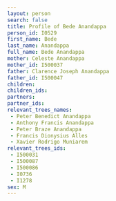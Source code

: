 ```yaml
---
layout: person
search: false
title: Profile of Bede Anandappa
person_id: I0529
first_name: Bede
last_name: Anandappa
full_name: Bede Anandappa
mother: Celeste Anandappa
mother_id: I500037
father: Clarence Joseph Anandappa
father_id: I500047
children:
children_ids:
partners:
partner_ids:
relevant_trees_names:
 - Peter Benedict Anandappa
 - Anthony Francis Anandappa
 - Peter Braze Anandappa
 - Francis Dionysius Alles
 - Xavier Rodrigo Muniarem
relevant_trees_ids:
 - I500031
 - I500087
 - I500086
 - I0736
 - I1278
sex: M
---
```



